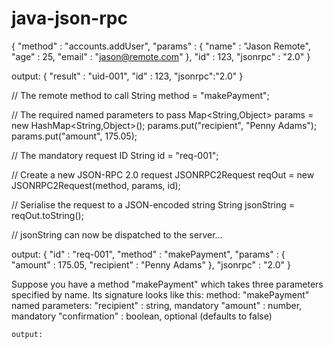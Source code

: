 java-json-rpc
=============
{ 
  "method"  : "accounts.addUser",
  "params"  : { "name" : "Jason Remote", "age" : 25, "email" : "jason@remote.com" },
  "id"      : 123,
  "jsonrpc" : "2.0"
}

output:
{
  "result" : "uid-001",
  "id"     : 123,
  "jsonrpc":"2.0"
}


// The remote method to call
String method = "makePayment";

// The required named parameters to pass
Map<String,Object> params = new HashMap<String,Object>();
params.put("recipient", "Penny Adams");
params.put("amount", 175.05);

// The mandatory request ID
String id = "req-001";

// Create a new JSON-RPC 2.0 request
JSONRPC2Request reqOut = new JSONRPC2Request(method, params, id);

// Serialise the request to a JSON-encoded string
String jsonString = reqOut.toString();

// jsonString can now be dispatched to the server...

output:
{ 
  "id"      : "req-001",
  "method"  : "makePayment",
  "params"  : { "amount" : 175.05, "recipient" : "Penny Adams" },
  "jsonrpc" : "2.0"
}

Suppose you have a method "makePayment" which takes three parameters specified by name. Its signature looks like this:
method: "makePayment"
named parameters:
	"recipient"    : string, mandatory
	"amount"       : number, mandatory
	"confirmation" : boolean, optional (defaults to false)
	
	output:
	
	


